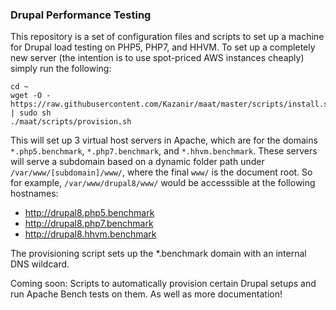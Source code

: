 ### Drupal Performance Testing

This repository is a set of configuration files and scripts to set up a machine for Drupal load testing on PHP5, PHP7, and HHVM. To set up a completely new server (the intention is to use spot-priced AWS instances cheaply) simply run the following:

```
cd ~
wget -O - https://raw.githubusercontent.com/Kazanir/maat/master/scripts/install.sh | sudo sh
./maat/scripts/provision.sh
```

This will set up 3 virtual host servers in Apache, which are for the domains `*.php5.benchmark`, `*.php7.benchmark`, and `*.hhvm.benchmark`. These servers will serve a subdomain based on a dynamic folder path under `/var/www/[subdomain]/www/`, where the final `www/` is the document root. So for example, `/var/www/drupal8/www/` would be accesssible at the following hostnames:

- http://drupal8.php5.benchmark
- http://drupal8.php7.benchmark
- http://drupal8.hhvm.benchmark

The provisioning script sets up the *.benchmark domain with an internal DNS wildcard.

Coming soon: Scripts to automatically provision certain Drupal setups and run Apache Bench tests on them. As well as more documentation!
